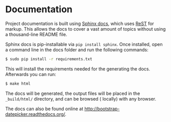 Documentation
=============

Project documentation is built using [Sphinx docs](http://sphinx-doc.org/), which
uses [ReST](http://docutils.sourceforge.net/rst.html) for markup. This allows the docs to cover a vast amount of topics
without using a thousand-line README file.

Sphinx docs is pip-installable via `pip install sphinx`. Once installed, open a command line in the docs folder and run
the following commands:

```bash
$ sudo pip install -r requirements.txt
```

This will install the requirements needed for the generating the docs. Afterwards you can run:

```bash
$ make html
```

The docs will be generated, the output files will be placed in the `_build/html/` directory, and can be browsed (
locally) with any browser.

The docs can also be found online at <http://bootstrap-datepicker.readthedocs.org/>.
